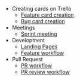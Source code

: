 * Creating cards on Trello
  * [Feature card creation](checklists/feature_card_creation.md)
  * [Bug card creation](checklists/bug_card_creation.md)
* Meetings
  * [Sprint meeting](checklists/sprint_meeting.md)
* Development
  * [Landing Pages](checklists/landing_pages.md)
  * [Feature workflow](checklists/feature_development_workflow.md)
* Pull Request
  * [PR workflow](checklists/pull_request_workflow.md)
  * [PR review workflow](checklists/pull_request_review_workflow.md)

